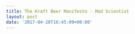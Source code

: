 ```yaml
---
title: The Kraft Beer Manifesto - Mad Scientist
layout: post
date: '2017-04-20T16:45:09+00:00'
---
```

